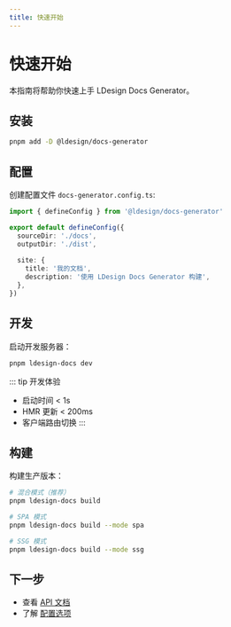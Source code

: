 ```yaml
---
title: 快速开始
---
```


# 快速开始

本指南将帮助你快速上手 LDesign Docs Generator。

## 安装

```bash
pnpm add -D @ldesign/docs-generator
```

## 配置

创建配置文件 `docs-generator.config.ts`:

```typescript
import { defineConfig } from '@ldesign/docs-generator'

export default defineConfig({
  sourceDir: './docs',
  outputDir: './dist',
  
  site: {
    title: '我的文档',
    description: '使用 LDesign Docs Generator 构建',
  },
})
```

## 开发

启动开发服务器：

```bash
pnpm ldesign-docs dev
```

::: tip 开发体验
- 启动时间 < 1s
- HMR 更新 < 200ms
- 客户端路由切换
:::

## 构建

构建生产版本：

```bash
# 混合模式（推荐）
pnpm ldesign-docs build

# SPA 模式
pnpm ldesign-docs build --mode spa

# SSG 模式
pnpm ldesign-docs build --mode ssg
```

## 下一步

- 查看 [API 文档](../api/core.md)
- 了解 [配置选项](./configuration.md)
